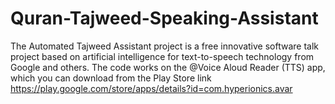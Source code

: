 # Quran-Tajweed-Speaking-Assistant
The Automated Tajweed Assistant project is a free innovative software talk project based on artificial intelligence for text-to-speech technology from Google and others.
The code works on the @Voice Aloud Reader (TTS) app, which you can download from the Play Store link
https://play.google.com/store/apps/details?id=com.hyperionics.avar
